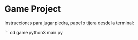 # Game Project

Instrucciones para jugar piedra, papel o tijera desde la terminal:

´´´
cd game
python3 main.py

```

